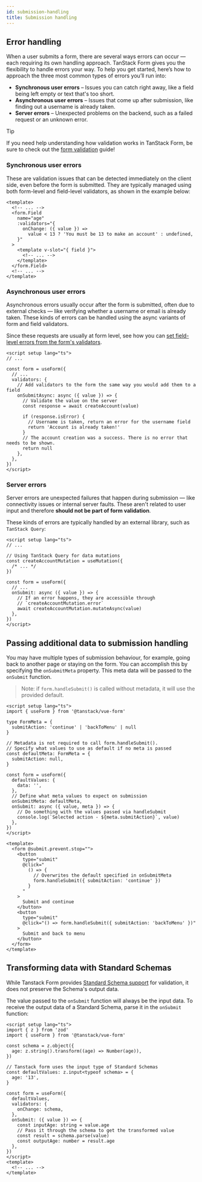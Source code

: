 ```yaml
---
id: submission-handling
title: Submission handling
---
```


## Error handling

When a user submits a form, there are several ways errors can occur — each requiring its own handling approach. TanStack Form gives you the flexibility to handle errors your way. To help you get started, here’s how to approach the three most common types of errors you’ll run into:

- **Synchronous user errors** – Issues you can catch right away, like a field being left empty or text that's too short.
- **Asynchronous user errors** – Issues that come up after submission, like finding out a username is already taken.
- **Server errors** – Unexpected problems on the backend, such as a failed request or an unknown error.

> [!TIP]
> If you need help understanding how validation works in TanStack Form, be sure to check out the [form validation](../validation.md) guide!

### Synchronous user errors

These are validation issues that can be detected immediately on the client side, even before the form is submitted. They are typically managed using both form-level and field-level validators, as shown in the example below:

```vue
<template>
  <!-- ... -->
  <form.Field
    name="age"
    :validators="{
      onChange: ({ value }) =>
        value < 13 ? 'You must be 13 to make an account' : undefined,
    }"
  >
    <template v-slot="{ field }">
      <!-- ... -->
    </template>
  </form.Field>
  <!-- ... -->
</template>
```

### Asynchronous user errors

Asynchronous errors usually occur after the form is submitted, often due to external checks — like verifying whether a username or email is already taken. These kinds of errors can be handled using the async variants of form and field validators.

Since these requests are usually at form level, see how you can [set field-level errors from the form's validators](../validation.md).

```vue
<script setup lang="ts">
// ...

const form = useForm({
  // ...
  validators: {
    // Add validators to the form the same way you would add them to a field
    onSubmitAsync: async ({ value }) => {
      // Validate the value on the server
      const response = await createAccount(value)

      if (response.isError) {
        // Username is taken, return an error for the username field
        return 'Account is already taken!'
      }
      // The account creation was a success. There is no error that needs to be shown.
      return null
    },
  },
})
</script>
```

### Server errors

Server errors are unexpected failures that happen during submission — like connectivity issues or internal server faults. These aren't related to user input and therefore **should not be part of form validation**.

These kinds of errors are typically handled by an external library, such as `TanStack Query`:

```vue
<script setup lang="ts">
// ...

// Using TanStack Query for data mutations
const createAccountMutation = useMutation({
  /* ... */
})

const form = useForm({
  // ...
  onSubmit: async ({ value }) => {
    // If an error happens, they are accessible through
    // `createAccountMutation.error`
    await createAccountMutation.mutateAsync(value)
  },
})
</script>
```

## Passing additional data to submission handling

You may have multiple types of submission behaviour, for example, going back to another page or staying on the form.
You can accomplish this by specifying the `onSubmitMeta` property. This meta data will be passed to the `onSubmit` function.

> Note: if `form.handleSubmit()` is called without metadata, it will use the provided default.

```vue
<script setup lang="ts">
import { useForm } from '@tanstack/vue-form'

type FormMeta = {
  submitAction: 'continue' | 'backToMenu' | null
}

// Metadata is not required to call form.handleSubmit().
// Specify what values to use as default if no meta is passed
const defaultMeta: FormMeta = {
  submitAction: null,
}

const form = useForm({
  defaultValues: {
    data: '',
  },
  // Define what meta values to expect on submission
  onSubmitMeta: defaultMeta,
  onSubmit: async ({ value, meta }) => {
    // Do something with the values passed via handleSubmit
    console.log(`Selected action - ${meta.submitAction}`, value)
  },
})
</script>

<template>
  <form @submit.prevent.stop="">
    <button
      type="submit"
      @click="
        () => {
          // Overwrites the default specified in onSubmitMeta
          form.handleSubmit({ submitAction: 'continue' })
        }
      "
    >
      Submit and continue
    </button>
    <button
      type="submit"
      @click="() => form.handleSubmit({ submitAction: 'backToMenu' })"
    >
      Submit and back to menu
    </button>
  </form>
</template>
```

## Transforming data with Standard Schemas

While Tanstack Form provides [Standard Schema support](../validation.md) for validation, it does not preserve the Schema's output data.

The value passed to the `onSubmit` function will always be the input data. To receive the output data of a Standard Schema, parse it in the `onSubmit` function:

```vue
<script setup lang="ts">
import { z } from 'zod'
import { useForm } from '@tanstack/vue-form'

const schema = z.object({
  age: z.string().transform((age) => Number(age)),
})

// Tanstack form uses the input type of Standard Schemas
const defaultValues: z.input<typeof schema> = {
  age: '13',
}

const form = useForm({
  defaultValues,
  validators: {
    onChange: schema,
  },
  onSubmit: ({ value }) => {
    const inputAge: string = value.age
    // Pass it through the schema to get the transformed value
    const result = schema.parse(value)
    const outputAge: number = result.age
  },
})
</script>
<template>
  <!-- ... -->
</template>
```
